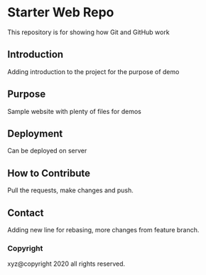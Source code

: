 # Starter Web Repo

This repository is for showing how Git and GitHub work

## Introduction

Adding introduction to the project for the purpose of demo

## Purpose

Sample website with plenty of files for demos

## Deployment

Can be deployed on server

## How to Contribute

Pull the requests, make changes and push.

## Contact

Adding new line for rebasing, more changes from feature branch.

### Copyright
xyz@copyright 2020 all rights reserved.